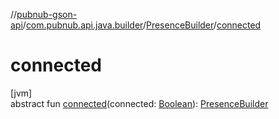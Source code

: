 //[pubnub-gson-api](../../../index.md)/[com.pubnub.api.java.builder](../index.md)/[PresenceBuilder](index.md)/[connected](connected.md)

# connected

[jvm]\
abstract fun [connected](connected.md)(connected: [Boolean](https://kotlinlang.org/api/latest/jvm/stdlib/kotlin/-boolean/index.html)): [PresenceBuilder](index.md)
